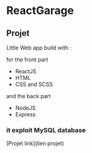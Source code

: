 # ReactGarage
## Projet 
Little Web app build with :

for the front part 


- ReactJS 
- HTML
- CSS and SCSS 


and the back part

- NodeJS
- Express 
 

### it exploit MySQL database 

[Projet link](lien projet)

